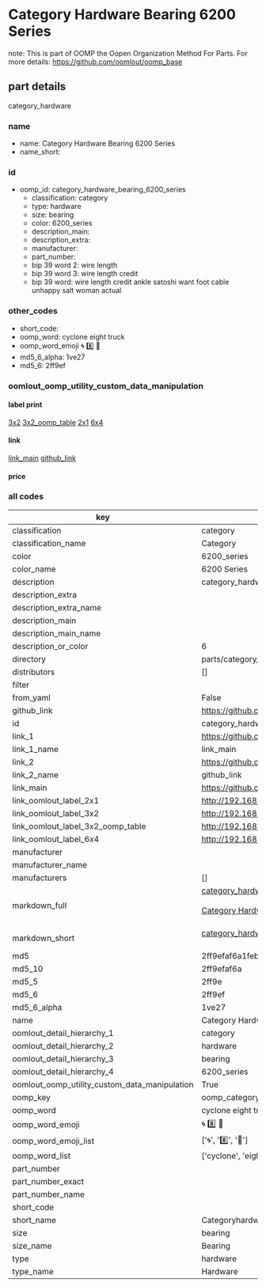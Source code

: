 # Category Hardware Bearing 6200 Series  

note: This is part of OOMP the Oopen Organization Method For Parts. For more details: https://github.com/oomlout/oomp_base

##  part details



category_hardware

### name
* name: Category Hardware Bearing 6200 Series
* name_short: 
### id
* oomp_id: category_hardware_bearing_6200_series
  * classification: category
  * type: hardware
  * size: bearing
  * color: 6200_series
  * description_main: 
  * description_extra: 
  * manufacturer: 
  * part_number: 
  * bip 39 word 2: wire length
  * bip 39 word 3: wire length credit
  * bip 39 word: wire length credit ankle satoshi want foot cable unhappy salt woman actual

### other_codes
* short_code: 
* oomp_word: cyclone eight truck
* oomp_word_emoji :cyclone: :eight: :truck:
* md5_6_alpha: 1ve27
* md5_6: 2ff9ef






### oomlout_oomp_utility_custom_data_manipulation
#### label print
[3x2](http://192.168.1.245:1112/?label=oomp%201ve27)
[3x2_oomp_table](http://192.168.1.107:1112/?label=oomp%201ve27)
[2x1](http://192.168.1.242:1112/?label=oomp%201ve27)
[6x4](http://192.168.1.55:1112/?label=oomp%201ve27)    

#### link

[link_main](https://github.com/oomlout/oomlout_oomp_current_version_messy/tree/main/parts/category_hardware_bearing_6200_series) [github_link](https://github.com/oomlout/oomlout_oomp_part_src/tree/main/parts/category_hardware_bearing_6200_series)                             

#### price







### all codes 
| key | value |  
| --- | --- |  
| classification | category |  
| classification_name | Category |  
| color | 6200_series |  
| color_name | 6200 Series |  
| description | category_hardware |  
| description_extra |  |  
| description_extra_name |  |  
| description_main |  |  
| description_main_name |  |  
| description_or_color | 6  |  
| directory | parts/category_hardware_bearing_6200_series |  
| distributors | [] |  
| filter |  |  
| from_yaml | False |  
| github_link | https://github.com/oomlout/oomlout_oomp_part_src/tree/main/parts/category_hardware_bearing_6200_series |  
| id | category_hardware_bearing_6200_series |  
| link_1 | https://github.com/oomlout/oomlout_oomp_current_version_messy/tree/main/parts/category_hardware_bearing_6200_series |  
| link_1_name | link_main |  
| link_2 | https://github.com/oomlout/oomlout_oomp_part_src/tree/main/parts/category_hardware_bearing_6200_series |  
| link_2_name | github_link |  
| link_main | https://github.com/oomlout/oomlout_oomp_current_version_messy/tree/main/parts/category_hardware_bearing_6200_series |  
| link_oomlout_label_2x1 | http://192.168.1.242:1112/?label=oomp%201ve27 |  
| link_oomlout_label_3x2 | http://192.168.1.245:1112/?label=oomp%201ve27 |  
| link_oomlout_label_3x2_oomp_table | http://192.168.1.107:1112/?label=oomp%201ve27 |  
| link_oomlout_label_6x4 | http://192.168.1.55:1112/?label=oomp%201ve27 |  
| manufacturer |  |  
| manufacturer_name |  |  
| manufacturers | [] |  
| markdown_full | [category_hardware_bearing_6200_series](https://github.com/oomlout/oomlout_oomp_current_version_messy/tree/main/parts/category_hardware_bearing_6200_series)<br>[](https://github.com/oomlout/oomlout_oomp_current_version_messy/tree/main/parts/category_hardware_bearing_6200_series)<br>[Category Hardware Bearing 6200 Series](https://github.com/oomlout/oomlout_oomp_current_version_messy/tree/main/parts/category_hardware_bearing_6200_series)<br><br> |  
| markdown_short | [category_hardware_bearing_6200_series](https://github.com/oomlout/oomlout_oomp_current_version_messy/tree/main/parts/category_hardware_bearing_6200_series)<br><br> |  
| md5 | 2ff9efaf6a1feb5fdbdfb092662007e1 |  
| md5_10 | 2ff9efaf6a |  
| md5_5 | 2ff9e |  
| md5_6 | 2ff9ef |  
| md5_6_alpha | 1ve27 |  
| name | Category Hardware Bearing 6200 Series |  
| oomlout_detail_hierarchy_1 | category |  
| oomlout_detail_hierarchy_2 | hardware |  
| oomlout_detail_hierarchy_3 | bearing |  
| oomlout_detail_hierarchy_4 | 6200_series |  
| oomlout_oomp_utility_custom_data_manipulation | True |  
| oomp_key | oomp_category_hardware_bearing_6200_series |  
| oomp_word | cyclone eight truck |  
| oomp_word_emoji | :cyclone: :eight: :truck: |  
| oomp_word_emoji_list | [':cyclone:', ':eight:', ':truck:'] |  
| oomp_word_list | ['cyclone', 'eight', 'truck'] |  
| part_number |  |  
| part_number_exact |  |  
| part_number_name |  |  
| short_code |  |  
| short_name | Categoryhardware |  
| size | bearing |  
| size_name | Bearing |  
| type | hardware |  
| type_name | Hardware |  
